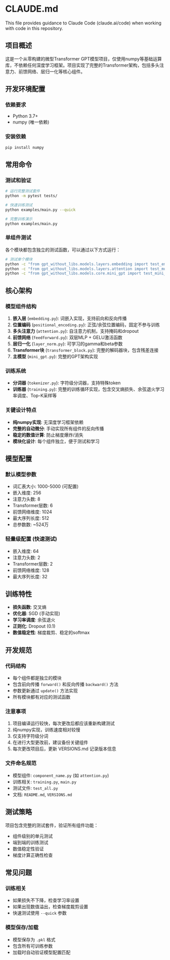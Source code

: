 # CLAUDE.md

This file provides guidance to Claude Code (claude.ai/code) when working with code in this repository.

## 项目概述

这是一个从零构建的微型Transformer GPT模型项目，仅使用numpy等基础运算库，不依赖任何深度学习框架。项目实现了完整的Transformer架构，包括多头注意力、前馈网络、层归一化等核心组件。

## 开发环境配置

### 依赖要求
- Python 3.7+
- numpy (唯一依赖)

### 安装依赖
```bash
pip install numpy
```

## 常用命令

### 测试和验证
```bash
# 运行完整测试套件
python -m pytest tests/

# 快速训练测试
python examples/main.py --quick

# 完整训练演示
python examples/main.py
```

### 单组件测试
各个模块都包含独立的测试函数，可以通过以下方式运行：
```bash
# 测试单个模块
python -c "from gpt_without_libs.models.layers.embedding import test_embedding; test_embedding()"
python -c "from gpt_without_libs.models.layers.attention import test_multihead_attention; test_multihead_attention()"
python -c "from gpt_without_libs.models.core.mini_gpt import test_mini_gpt; test_mini_gpt()"
```

## 核心架构

### 模型组件结构
1. **嵌入层** (`embedding.py`): 词嵌入实现，支持前向和反向传播
2. **位置编码** (`positional_encoding.py`): 正弦/余弦位置编码，固定不参与训练
3. **多头注意力** (`attention.py`): 自注意力机制，支持掩码和dropout
4. **前馈网络** (`feedforward.py`): 双层MLP + GELU激活函数
5. **层归一化** (`layer_norm.py`): 可学习的gamma和beta参数
6. **Transformer块** (`transformer_block.py`): 完整的解码器块，包含残差连接
7. **主模型** (`mini_gpt.py`): 完整的GPT架构实现

### 训练系统
- **分词器** (`tokenizer.py`): 字符级分词器，支持特殊token
- **训练器** (`training.py`): 完整的训练循环实现，包含交叉熵损失、余弦退火学习率调度、Top-K采样等

### 关键设计特点
- **纯numpy实现**: 无深度学习框架依赖
- **完整的自动微分**: 手动实现所有组件的反向传播
- **稳定的数值计算**: 防止梯度爆炸/消失
- **模块化设计**: 每个组件独立，便于测试和学习

## 模型配置

### 默认模型参数
- 词汇表大小: 1000-5000 (可配置)
- 嵌入维度: 256
- 注意力头数: 8
- Transformer层数: 6
- 前馈网络维度: 1024
- 最大序列长度: 512
- 总参数数: ~524万

### 轻量级配置 (快速测试)
- 嵌入维度: 64
- 注意力头数: 2
- Transformer层数: 2
- 前馈网络维度: 128
- 最大序列长度: 32

## 训练特性

- **损失函数**: 交叉熵
- **优化器**: SGD (手动实现)
- **学习率调度**: 余弦退火
- **正则化**: Dropout (0.1)
- **数值稳定性**: 梯度裁剪、稳定的softmax

## 开发规范

### 代码结构
- 每个组件都是独立的模块
- 包含前向传播 `forward()` 和反向传播 `backward()` 方法
- 参数更新通过 `update()` 方法实现
- 所有模块都有对应的测试函数

### 注意事项
1. 项目编译运行较快，每次更改后都应该重新构建测试
2. 纯numpy实现，训练速度相对较慢
3. 仅支持字符级分词
4. 在进行大型更改前，建议备份关键组件
5. 每次更改项目后，更新 VERSIONS.md 记录版本信息

### 文件命名规范
- 模型组件: `component_name.py` (如 `attention.py`)
- 训练相关: `training.py`, `main.py`
- 测试文件: `test_all.py`
- 文档: `README.md`, `VERSIONS.md`

## 测试策略

项目包含完整的测试套件，验证所有组件功能：
- 组件级别的单元测试
- 端到端的训练测试
- 数值稳定性验证
- 梯度计算正确性检查

## 常见问题

### 训练相关
- 如果损失不下降，检查学习率设置
- 如果出现数值溢出，检查梯度裁剪设置
- 快速测试使用 `--quick` 参数

### 模型保存/加载
- 模型保存为 `.pkl` 格式
- 包含所有可训练参数
- 加载时自动验证模型配置匹配